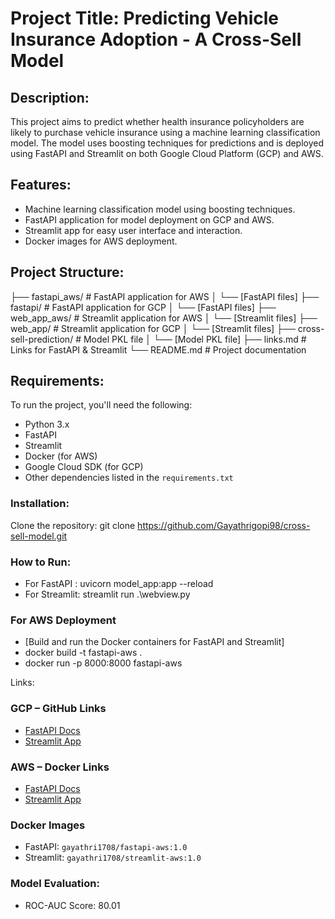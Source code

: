 # Project Title: Predicting Vehicle Insurance Adoption - A Cross-Sell Model

## Description:
This project aims to predict whether health insurance policyholders are likely to purchase vehicle insurance using a machine learning classification model. The model uses boosting techniques for predictions and is deployed using FastAPI and Streamlit on both Google Cloud Platform (GCP) and AWS.

## Features:
- Machine learning classification model using boosting techniques.
- FastAPI application for model deployment on GCP and AWS.
- Streamlit app for easy user interface and interaction.
- Docker images for AWS deployment.

## Project Structure:

├── fastapi_aws/ # FastAPI application for AWS │ └── [FastAPI files] ├── fastapi/ # FastAPI application for GCP │ └── [FastAPI files] ├── web_app_aws/ # Streamlit application for AWS │ └── [Streamlit files] ├── web_app/ # Streamlit application for GCP │ └── [Streamlit files] ├── cross-sell-prediction/ # Model PKL file │ └── [Model PKL file] ├── links.md # Links for FastAPI & Streamlit └── README.md # Project documentation

## Requirements:
To run the project, you'll need the following:
- Python 3.x
- FastAPI
- Streamlit
- Docker (for AWS)
- Google Cloud SDK (for GCP)
- Other dependencies listed in the `requirements.txt`

### Installation:
Clone the repository:
git clone https://github.com/Gayathrigopi98/cross-sell-model.git

### How to Run:
- For FastAPI  : uvicorn model_app:app --reload
- For Streamlit: streamlit run .\webview.py

### For AWS Deployment 
- [Build and run the Docker containers for FastAPI and Streamlit]
- docker build -t fastapi-aws .
- docker run -p 8000:8000 fastapi-aws

Links:
### GCP – GitHub Links
- [FastAPI Docs](https://cross-sell-model-fastapi-46604026246.us-central1.run.app/docs#/default/predict_predict_post)
- [Streamlit App](https://cross-sell-model-webapp-46604026246.us-central1.run.app)

### AWS – Docker Links
- [FastAPI Docs](https://container-service-1.m6kb1avhqx16c.ap-south-1.cs.amazonlightsail.com/docs#/default/predict_predict_post)
- [Streamlit App](https://container-service-2.m6kb1avhqx16c.ap-south-1.cs.amazonlightsail.com/)

### Docker Images
- FastAPI: `gayathri1708/fastapi-aws:1.0`
- Streamlit: `gayathri1708/streamlit-aws:1.0`

  
### Model Evaluation:
- ROC-AUC Score: 80.01

